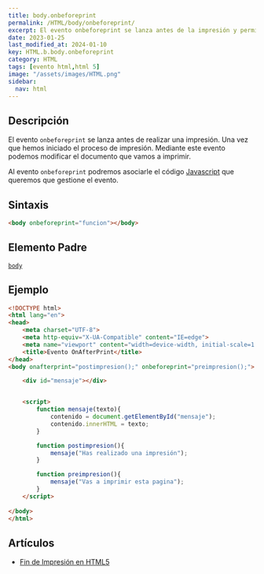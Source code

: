 ```yaml
---
title: body.onbeforeprint
permalink: /HTML/body/onbeforeprint/
excerpt: El evento onbeforeprint se lanza antes de la impresión y permite modificar el documento.
date: 2023-01-25
last_modified_at: 2024-01-10
key: HTML.b.body.onbeforeprint
category: HTML
tags: [evento html,html 5]
image: "/assets/images/HTML.png"
sidebar:
  nav: html
---
```


## **Descripción**


El evento `onbeforeprint` se lanza antes de realizar una impresión. Una vez que hemos iniciado el proceso de impresión. Mediante este evento podemos modificar el documento que vamos a imprimir.


Al evento `onbeforeprint` podremos asociarle el código [Javascript](http://www.manualweb.net/javascript) que queremos que gestione el evento.


## **Sintaxis**


```html
<body onbeforeprint="funcion"></body>
```


## **Elemento Padre**


[`body`](https://w3api.com/HTML/body/)


## **Ejemplo**


```html
<!DOCTYPE html>
<html lang="en">
<head>
    <meta charset="UTF-8">
    <meta http-equiv="X-UA-Compatible" content="IE=edge">
    <meta name="viewport" content="width=device-width, initial-scale=1.0">
    <title>Evento OnAfterPrint</title>
</head>
<body onafterprint="postimpresion();" onbeforeprint="preimpresion();">

    <div id="mensaje"></div>


    <script>
        function mensaje(texto){
            contenido = document.getElementById("mensaje");
            contenido.innerHTML = texto;        
        }

        function postimpresion(){
            mensaje("Has realizado una impresión");
        }

        function preimpresion(){
            mensaje("Vas a imprimir esta pagina");
        }
    </script>
    
</body>
</html>
```


## **Artículos**

- [Fin de Impresión en HTML5](https://lineadecodigo.com/html5/fin-de-impresion-en-html5/)
